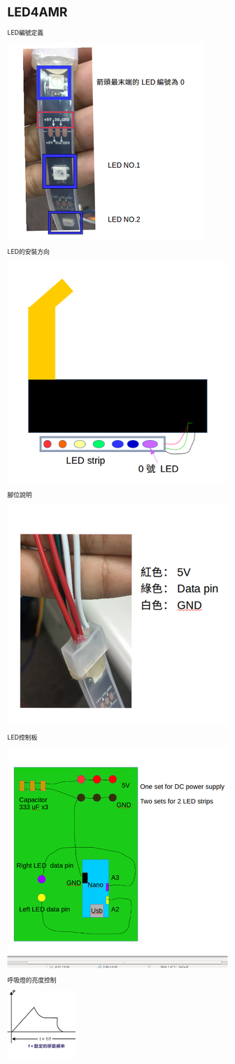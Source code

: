 # LED4AMR

LED編號定義

![image](https://github.com/Jeremy4advrobot/LED4AMR/blob/master/NumberDefine.png)





LED的安裝方向

![image](https://github.com/Jeremy4advrobot/LED4AMR/blob/master/How2AttachLED.png)


腳位說明

![image](https://github.com/Jeremy4advrobot/LED4AMR/blob/master/PinDefine.png)

LED控制板

![image](https://github.com/Jeremy4advrobot/LED4AMR/blob/master/Layout4LEDControlBoard.png)


呼吸燈的亮度控制


![image](https://github.com/Jeremy4advrobot/LED4AMR/blob/master/breath.png)
